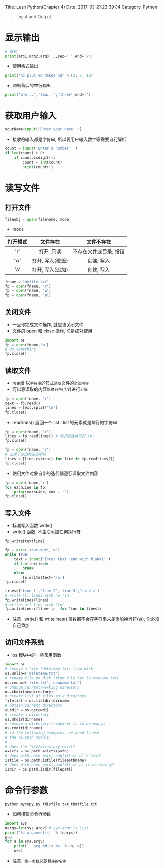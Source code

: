 Title: Lean Python(Chapter 4)
Date: 2017-09-21 23:39:04
Category: Python

> Input and Output

显示输出
=======

```python
# 格式
print(arg1,arg2,arg3...,sep=' ',end='\n')
```

<!--more-->

* 使用格式输出

```python
print('%d plus %d makes %d' % (3, 7, 10))
```

* 抑制最后的空行输出

```python
print('one...','two...','three',end='')
```

获取用户输入
==========

```python
yourName=input('Enter your name: ')
```

* 接收的输入都是字符串, 所以要用户输入数字等需要自行解析

```python
count = input('Enter a number: ')
if len(count) > 0:
    if count.isdigit():
        count = int(count)
        print(count++)
```

读写文件
======

## 打开文件

```python
fileobj = open(filename, mode)
```

* mode

| 打开模式 | 文件存在 | 文件不存在 |
|:-:|:-:|:-:|
| 'r' | 打开, 只读 | 不存在文件或目录, 报错 |
| 'w' | 打开, 写入(覆盖) | 创建, 写入 |
| 'a' | 打开, 写入(追加) | 创建, 写入 |

```python
fname = 'myfile.txt'
fp = open(fname, 'r')
fp = open(fname, 'w')
fp = open(fname, 'a')
```

## 关闭文件

* 一旦你完成文件操作, 就应该关闭文件
* 文件的 open 和 close 操作, 总是成对使用

```python
import os
fp = open(fname,'w') 
# do something
fp.close()
```

## 读取文件

* read() 以`字符串`的形式`读取`文件的`全部内容`
* 可以将读取的内容以`换行符`('\n')进行`分隔`

```python
fp = open(fname, 'r')
text = fp.read()
lines = text.split('\n')
fp.close()
```

* readlines() 返回一个 list , list 的元素就是每行的字符串

```python
fp = open(fname, 'r')
lines = fp.readlines() # 每行包含换行符'\n'
fp.close()
```

```python
fp = open(fname, 'r')
# 去掉了右边的空白字符
lines = [line.rstrip() for line in fp.readlines()]
fp.close()
```

* 使用文件对象自带的迭代器逐行读取文件内容

```python
fp = open(fname,'r')
for eachLine in fp:
    print(eachLine, end = '')
fp.close()
```

## 写入文件

* 标准写入函数 write()
* write() 函数, 不主动添加任何换行符

```python
fp.write(textline)
```

```python
fp = open('text.txt','w')
while True:
    text = input('Enter text (end with blank):')
    if len(text)==0:
        break
    else:
        fp.write(text+'\n')
fp.close()
```

```python
lines=['line 1','line 2','line 3','line 4']
# write all lines with no '\n'
fp.writelines(lines)
# writes all line with '\n'
fp.writelines([line+'\n' for line in lines])
```

* 注意 : write() 和 writelines() 函数都不会在字符串末尾添加换行符(\n), 你必须自己添加

## 访问文件系统

* os 模块中的一些常用函数

```python
import os
# remove a file (deleteme.txt) from disk
os.unlink('deleteme.txt')
# rename file on disk (from file.txt to newname.txt)
os.rename('file.txt','newname.txt')
# change current/working directory
os.chdir(newdirectory)
# create list of files in a directory
filelist = os.listdir(dirname)
# obtain current directory
curdir = os.getcwd()
# create a directory
os.mkdir(dirname)
# remove a directory (requires it to be empty)
os.rmdir(dirname)
# in the following examples, we need to use
# the os.path module
#
# does the file/directory exist?
exists = os.path.exists(path)
# does path name exist and(且) is it a file?
isfile = os.path.isfile(filepathname)
# does path name exist and(且) is it is directory?
isdir = os.path.isdir(filepath)
```

命令行参数
========

```python
python mycopy.py thisfile.txt thatfile.txt
```

* 如何捕获命令行参数

```python
import sys
nargs=len(sys.argv) # sys.argv is List
print('%d argument(s)' % (nargs))
n=0
for a in sys.argv:
    print('  arg %d is %s' % (n, a))
    n+=1
```

* 注意 : `第一参数`总是`程序的名字`


